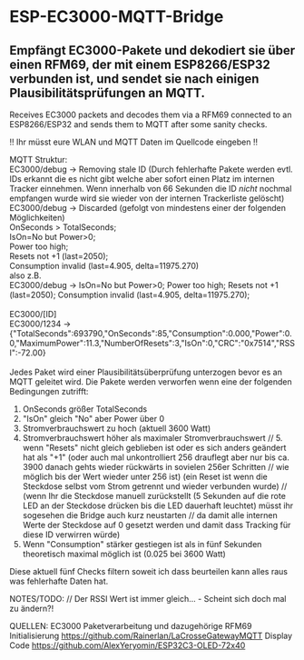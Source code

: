 # ESP-EC3000-MQTT-Bridge
Empfängt EC3000-Pakete und dekodiert sie über einen RFM69, der mit einem ESP8266/ESP32 verbunden ist, und sendet sie nach einigen Plausibilitätsprüfungen an MQTT.
---
Receives EC3000 packets and decodes them via a RFM69 connected to an ESP8266/ESP32 and sends them to MQTT after some sanity checks.

!! Ihr müsst eure WLAN und MQTT Daten im Quellcode eingeben !!

MQTT Struktur:<br>
EC3000/debug		-> Removing stale ID (Durch fehlerhafte Pakete werden evtl. IDs erkannt die es nicht gibt welche aber sofort einen Platz im internen Tracker einnehmen.
                                     Wenn innerhalb von 66 Sekunden die ID _nicht_ nochmal empfangen wurde wird sie wieder von der internen Trackerliste gelöscht)<br>
EC3000/debug		-> Discarded (gefolgt von mindestens einer der folgenden Möglichkeiten)<br>
														OnSeconds > TotalSeconds;<br>
														IsOn=No but Power>0;<br>
														Power too high;<br>
														Resets not +1 (last=2050);<br>
														Consumption invalid (last=4.905, delta=11975.270)<br>
							also z.B.<br>
EC3000/debug		-> IsOn=No but Power>0; Power too high; Resets not +1 (last=2050); Consumption invalid (last=4.905, delta=11975.270);<br>
<br>
EC3000/[ID]<br>
EC3000/1234			-> {"TotalSeconds":693790,"OnSeconds":85,"Consumption":0.000,"Power":0.0,"MaximumPower":11.3,"NumberOfResets":3,"IsOn":0,"CRC":"0x7514","RSSI":-72.00}<br>
<br>
Jedes Paket wird einer Plausibilitätsüberprüfung unterzogen bevor es an MQTT geleitet wird.
Die Pakete werden verworfen wenn eine der folgenden Bedingungen zutrifft:
1. OnSeconds größer TotalSeconds
2. "IsOn" gleich "No" aber Power über 0
3. Stromverbrauchswert zu hoch (aktuell 3600 Watt)
4. Stromverbrauchswert höher als maximaler Stromverbrauchswert
// 5. wenn "Resets" nicht gleich geblieben ist oder es sich anders geändert hat als "+1" (oder auch mal unkontrolliert 256 drauflegt aber nur bis ca. 3900 danach gehts wieder rückwärts in sovielen 256er Schritten //    wie möglich bis der Wert wieder unter 256 ist) (ein Reset ist wenn die Steckdose selbst vom Strom getrennt und wieder verbunden wurde)
//    (wenn Ihr die Steckdose manuell zurückstellt (5 Sekunden auf die rote LED an der Steckdose drücken bis die LED dauerhaft leuchtet) müsst ihr sogesehen die Bridge auch kurz neustarten 
//    da damit alle internen Werte der Steckdose auf 0 gesetzt werden und damit dass Tracking für diese ID verwirren würde)
6. Wenn "Consumption" stärker gestiegen ist als in fünf Sekunden theoretisch maximal möglich ist (0.025 bei 3600 Watt)

Diese aktuell fünf Checks filtern soweit ich dass beurteilen kann alles raus was fehlerhafte Daten hat.

NOTES/TODO:
// Der RSSI Wert ist immer gleich... - Scheint sich doch mal zu ändern?!


QUELLEN:
EC3000 Paketverarbeitung und dazugehörige RFM69 Initialisierung
https://github.com/Rainerlan/LaCrosseGatewayMQTT
Display Code
https://github.com/AlexYeryomin/ESP32C3-OLED-72x40
